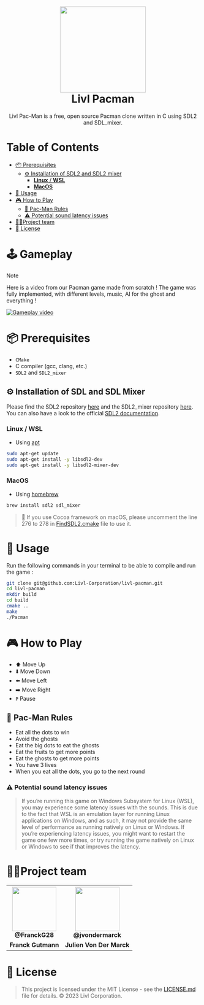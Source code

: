 <h1 align="center"><img src="https://github.com/Livl-Corporation/livl-pacman/assets/62793491/57617b44-13eb-4680-a742-07753d40e0ce" width="224px"/><br/>  
  Livl Pacman
</h1>  
<p align="center">Livl Pac-Man is a free, open source Pacman clone written in C using SDL2 and SDL_mixer.</p>  

# Table of Contents

- [📦 Prerequisites](#-prerequisites)
    - [⚙️ Installation of SDL2 and SDL2 mixer](#-installation-of-sdl2-and-sdl2-mixer)
        - [**Linux** / **WSL**](#linux--wsl)
        - [**MacOS**](#macos)
- [🚀 Usage](#-usage)
- [🎮 How to Play](#-how-to-play)
    - [📝 Pac-Man Rules](#-pac-man-rules)
    - [⚠️ Potential sound latency issues](#-potential-sound-latency-issues)
- [🧍🏽Project team](#project-team)
- [📝 License](#-license)

# 🕹️ Gameplay

> [!NOTE]
> Here is a video from our Pacman game made from scratch ! The game was fully implemented, with different levels, music, AI for the ghost and everything !

[![Gameplay video](https://youtube.com/shorts/2im7196q84Y)](https://youtube.com/shorts/2im7196q84Y)


# 📦 Prerequisites
- `CMake`
- C compiler (gcc, clang, etc.)
- `SDL2` and `SDL2_mixer`

## ⚙️ Installation of SDL and SDL Mixer

Please find the SDL2 repository [here](https://github.com/libsdl-org/SDL) and the SDL2_mixer repository [here](https://github.com/libsdl-org/SDL_mixer).
You can also have a look to the official [SDL2 documentation](https://wiki.libsdl.org/Installation).

### **Linux** / **WSL**

- Using [apt](https://doc.ubuntu-fr.org/apt)

```bash
sudo apt-get update
sudo apt-get install -y libsdl2-dev
sudo apt-get install -y libsdl2-mixer-dev
```

### **MacOS**

- Using [homebrew](https://brew.sh/index_fr)

```bash
brew install sdl2 sdl_mixer 
```

> 💭 If you use Cocoa framework on macOS, please uncomment the line 276 to 278 in [FindSDL2.cmake](modules/FindSDL2.cmake) file to use it.


# 🚀 Usage

Run the following commands in your terminal to be able to compile and run the game :

```bash
git clone git@github.com:Livl-Corporation/livl-pacman.git
cd livl-pacman
mkdir build
cd build
cmake ..
make
./Pacman
```

# 🎮 How to Play

- ⬆️ Move Up
- ⬇️ Move Down
- ⬅️ Move Left
- ➡️ Move Right
- `P` Pause

## 📝 Pac-Man Rules

- Eat all the dots to win
- Avoid the ghosts
- Eat the big dots to eat the ghosts
- Eat the fruits to get more points
- Eat the ghosts to get more points
- You have 3 lives
- When you eat all the dots, you go to the next round

### ⚠️ Potential sound latency issues

> If you’re running this game on Windows Subsystem for Linux (WSL), you may experience some latency issues with the sounds.
This is due to the fact that WSL is an emulation layer for running Linux applications on Windows, and as such, it may not provide the same level of performance as running natively on Linux or Windows.
If you’re experiencing latency issues, you might want to restart the game one few more times, or try running the game natively on Linux or Windows to see if that improves the latency.

# **🧍🏽Project team**

<table align="center">
    <tr>
        <th><img src="https://avatars.githubusercontent.com/u/19238963?v=4?v=4?size=115" width="115"><br><strong>@FranckG28</strong></th>
        <th><img src="https://avatars.githubusercontent.com/u/62793491?v=4?size=115" width="115"><br><strong>@jvondermarck</strong></th>
    </tr>
    <tr align="center">
        <td><b>Franck Gutmann</b></td>
        <td><b>Julien Von Der Marck</b></td>
    </tr>
</table>

# 📝 License

> This project is licensed under the MIT License - see the [LICENSE.md](LICENSE) file for details. © 2023 Livl Corporation.
